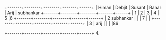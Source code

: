 +-------+--------+--------+-------+------+
| Himan | Debjit | Susant | Ranar | Arij | subhankar
+-------+--------+--------+-------+------+
|    1   |      2  | 3       |  4     |  5    |6
+-------+--------+--------+-------+------+
|    2    subhankar      |        |        |    7
   |      |
+-------+--------+--------+-------+------+
|     3  | arij       |        |       |      |86

+-------+--------+--------+-------+------+
4.       